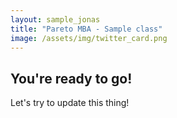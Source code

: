 ```yaml
---
layout: sample_jonas
title: "Pareto MBA - Sample class"
image: /assets/img/twitter_card.png
---
```


## You're ready to go!

Let's try to update this thing!
